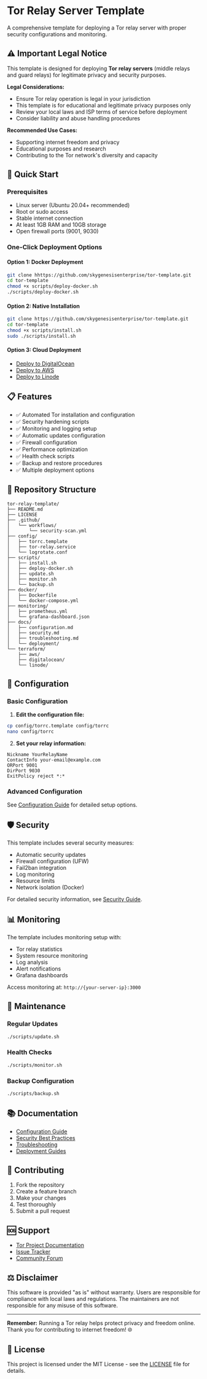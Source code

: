 # Tor Relay Server Template

A comprehensive template for deploying a Tor relay server with proper security configurations and monitoring.

## ⚠️ Important Legal Notice

This template is designed for deploying **Tor relay servers** (middle relays and guard relays) for legitimate privacy and security purposes. 

**Legal Considerations:**
- Ensure Tor relay operation is legal in your jurisdiction
- This template is for educational and legitimate privacy purposes only
- Review your local laws and ISP terms of service before deployment
- Consider liability and abuse handling procedures

**Recommended Use Cases:**
- Supporting internet freedom and privacy
- Educational purposes and research
- Contributing to the Tor network's diversity and capacity

## 🚀 Quick Start

### Prerequisites

- Linux server (Ubuntu 20.04+ recommended)
- Root or sudo access
- Stable internet connection
- At least 1GB RAM and 10GB storage
- Open firewall ports (9001, 9030)

### One-Click Deployment Options

#### Option 1: Docker Deployment
```bash
git clone hhttps://github.com/skygenesisenterprise/tor-template.git
cd tor-template
chmod +x scripts/deploy-docker.sh
./scripts/deploy-docker.sh
```

#### Option 2: Native Installation
```bash
git clone https://github.com/skygenesisenterprise/tor-template.git
cd tor-template
chmod +x scripts/install.sh
sudo ./scripts/install.sh
```

#### Option 3: Cloud Deployment
- [Deploy to DigitalOcean](./docs/deploy-digitalocean.md)
- [Deploy to AWS](./docs/deploy-aws.md)
- [Deploy to Linode](./docs/deploy-linode.md)

## 📋 Features

- ✅ Automated Tor installation and configuration
- ✅ Security hardening scripts
- ✅ Monitoring and logging setup
- ✅ Automatic updates configuration
- ✅ Firewall configuration
- ✅ Performance optimization
- ✅ Health check scripts
- ✅ Backup and restore procedures
- ✅ Multiple deployment options

## 📁 Repository Structure

```
tor-relay-template/
├── README.md
├── LICENSE
├── .github/
│   └── workflows/
│       └── security-scan.yml
├── config/
│   ├── torrc.template
│   ├── tor-relay.service
│   └── logrotate.conf
├── scripts/
│   ├── install.sh
│   ├── deploy-docker.sh
│   ├── update.sh
│   ├── monitor.sh
│   └── backup.sh
├── docker/
│   ├── Dockerfile
│   └── docker-compose.yml
├── monitoring/
│   ├── prometheus.yml
│   └── grafana-dashboard.json
├── docs/
│   ├── configuration.md
│   ├── security.md
│   ├── troubleshooting.md
│   └── deployment/
└── terraform/
    ├── aws/
    ├── digitalocean/
    └── linode/
```

## 🔧 Configuration

### Basic Configuration

1. **Edit the configuration file:**
```bash
cp config/torrc.template config/torrc
nano config/torrc
```

2. **Set your relay information:**
```
Nickname YourRelayName
ContactInfo your-email@example.com
ORPort 9001
DirPort 9030
ExitPolicy reject *:*
```

### Advanced Configuration

See [Configuration Guide](./docs/configuration.md) for detailed setup options.

## 🛡️ Security

This template includes several security measures:

- Automatic security updates
- Firewall configuration (UFW)
- Fail2ban integration
- Log monitoring
- Resource limits
- Network isolation (Docker)

For detailed security information, see [Security Guide](./docs/security.md).

## 📊 Monitoring

The template includes monitoring setup with:

- Tor relay statistics
- System resource monitoring
- Log analysis
- Alert notifications
- Grafana dashboards

Access monitoring at: `http://{your-server-ip}:3000`

## 🔄 Maintenance

### Regular Updates
```bash
./scripts/update.sh
```

### Health Checks
```bash
./scripts/monitor.sh
```

### Backup Configuration
```bash
./scripts/backup.sh
```

## 📚 Documentation

- [Configuration Guide](./docs/configuration.md)
- [Security Best Practices](./docs/security.md)
- [Troubleshooting](./docs/troubleshooting.md)
- [Deployment Guides](./docs/deployment/)

## 🤝 Contributing

1. Fork the repository
2. Create a feature branch
3. Make your changes
4. Test thoroughly
5. Submit a pull request

## 🆘 Support

- [Tor Project Documentation](https://community.torproject.org/relay/)
- [Issue Tracker](https://github.com/skygenesisenterprise/tor-template/issues)
- [Community Forum](https://forum.torproject.net/)

## ⚖️ Disclaimer

This software is provided "as is" without warranty. Users are responsible for compliance with local laws and regulations. The maintainers are not responsible for any misuse of this software.

---

**Remember:** Running a Tor relay helps protect privacy and freedom online. Thank you for contributing to internet freedom! 🌐

## 📄 License

This project is licensed under the MIT License - see the [LICENSE](LICENSE) file for details.